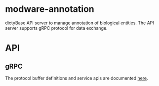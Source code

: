 # modware-annotation
dictyBase API server to manage annotation of biological entities. The API
server supports gRPC protocol for data exchange.

# API
## gRPC
The protocol buffer definitions and service apis are documented
[here](https://github.com/dictyBase/dictybaseapis/blob/master/dictybase/annotation/annotation.proto).
